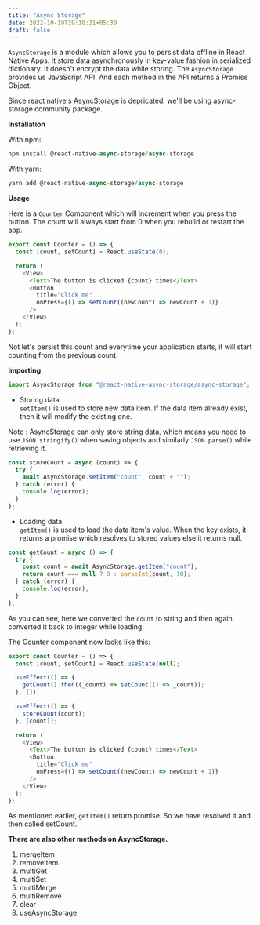 ```yaml
---
title: "Async Storage"
date: 2022-10-19T19:10:31+05:30
draft: false
---
```


`AsyncStorage` is a module which allows you to persist data offline in React Native Apps.
It store data asynchronously in key-value fashion in serialized dictionary. It doesn't encrypt the data while storing. The `AsyncStorage` provides us JavaScript API. And each method in the API returns a Promise Object.

Since react native's AsyncStorage is depricated, we'll be using async-storage community package.

**Installation**

With npm:

```js
npm install @react-native-async-storage/async-storage
```

With yarn:

```js
yarn add @react-native-async-storage/async-storage
```

**Usage**

Here is a `Counter` Component which will increment when you press the button. The count will always start from 0 when you rebuild or restart the app.

```js
export const Counter = () => {
  const [count, setCount] = React.useState(0);

  return (
    <View>
      <Text>The button is clicked {count} times</Text>
      <Button
        title="Click me"
        onPress={() => setCount((newCount) => newCount + 1)}
      />
    </View>
  );
};
```

Not let's persist this count and everytime your application starts, it will start counting from the previous count.

**Importing**

```js
import AsyncStorage from "@react-native-async-storage/async-storage";
```

- Storing data  
  `setItem()` is used to store new data item. If the data item already exist, then it will modify the existing one.

Note : AsyncStorage can only store string data, which means you need to use `JSON.stringify()` when saving objects and similarly `JSON.parse()` while retrieving it.

```js
const storeCount = async (count) => {
  try {
    await AsyncStorage.setItem("count", count + "");
  } catch (error) {
    console.log(error);
  }
};
```

- Loading data  
  `getItem()` is used to load the data item's value. When the key exists, it returns a promise which resolves to stored values else it returns null.

```js
const getCount = async () => {
  try {
    const count = await AsyncStorage.getItem("count");
    return count === null ? 0 : parseInt(count, 10);
  } catch (error) {
    console.log(error);
  }
};
```

As you can see, here we converted the `count` to string and then again converted it back to integer while loading.

The Counter component now looks like this:

```js
export const Counter = () => {
  const [count, setCount] = React.useState(null);

  useEffect(() => {
    getCount().then((_count) => setCount(() => _count));
  }, []);

  useEffect(() => {
    storeCount(count);
  }, [count]);

  return (
    <View>
      <Text>The button is clicked {count} times</Text>
      <Button
        title="Click me"
        onPress={() => setCount((newCount) => newCount + 1)}
      />
    </View>
  );
};
```

As mentioned earlier, `getItem()` return promise. So we have resolved it and then called setCount.

**There are also other methods on AsyncStorage.**

1. mergeItem
2. removeItem
3. multiGet
4. multiSet
5. multiMerge
6. multiRemove
7. clear
8. useAsyncStorage
